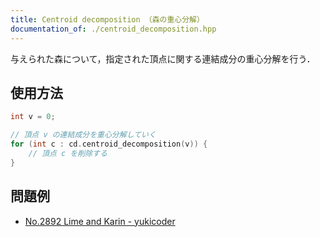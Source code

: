 ```yaml
---
title: Centroid decomposition （森の重心分解）
documentation_of: ./centroid_decomposition.hpp
---
```


与えられた森について，指定された頂点に関する連結成分の重心分解を行う．

## 使用方法

```cpp
int v = 0;

// 頂点 v の連結成分を重心分解していく
for (int c : cd.centroid_decomposition(v)) {
    // 頂点 c を削除する
}
```

## 問題例

- [No.2892 Lime and Karin - yukicoder](https://yukicoder.me/problems/no/2892)
